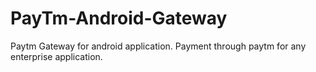 # PayTm-Android-Gateway
Paytm Gateway for android application. Payment through paytm for any enterprise application.
